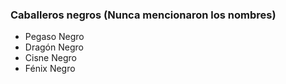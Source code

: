 ### Caballeros negros (Nunca mencionaron los nombres)

* Pegaso Negro
* Dragón Negro
* Cisne Negro
* Fénix Negro